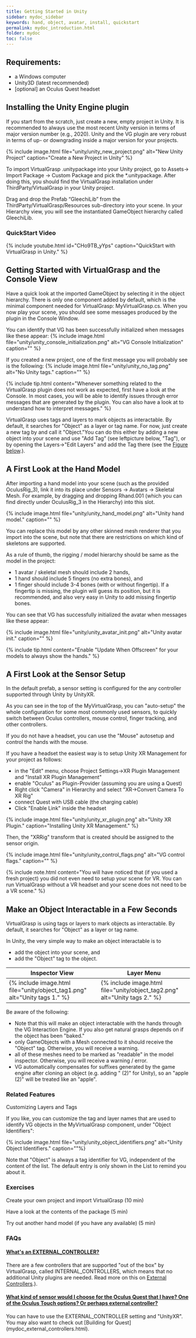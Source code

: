 ```yaml
---
title: Getting Started in Unity
sidebar: mydoc_sidebar
keywords: hand, object, avatar, install, quickstart
permalink: mydoc_introduction.html
folder: mydoc
toc: false
---
```


## Requirements:

* a Windows computer
* Unity3D (latest recommended)
* [optional] an Oculus Quest headset

## Installing the Unity Engine plugin

If you start from the scratch, just create a new, empty project in Unity. It is recommended to always use the most recent Unity version in terms of major version number (e.g., 2020). Unity and the VG plugin are very robust in terms of up- or downgrading inside a major version for your projects.

{% include image.html file="unity/unity_new_project.png" alt="New Unity Project" caption="Create a New Project in Unity" %}

To import VirtualGrasp .unitypackage into your Unity project, go to Assets→ Import Package → Custom Package and pick the *.unitypackage. After doing this, you should find the VirtualGrasp installation under ThirdParty/VirtualGrasp in your Unity project. 

Drag and drop the Prefab “GleechiLib” from the ThirdParty/VirtualGrasp/Resources sub-directory into your scene. In your Hierarchy view, you will see the instantiated <a data-toggle="tooltip" data-original-title="{{site.data.glossary.GameObject}}">GameObject</a> hierarchy called GleechiLib.


### QuickStart Video

{% include youtube.html id="CHo9TB_yYps" caption="QuickStart with VirtualGrasp in Unity." %}


## Getting Started with VirtualGrasp and the Console View

Have a quick look at the imported GameObject by selecting it in the object hierarchy. There is only one component added by default, which is the minimal component needed for VirtualGrasp: MyVirtualGrasp.cs. When you now play your scene, you should see some messages produced by the plugin in the Console Window.

You can identify that VG has been successfully initialized when messages like these appear:
{% include image.html file="unity/unity_console_initialization.png" alt="VG Console Initialization" caption="" %}

If you created a new project, one of the first message you will probably see is the following:
{% include image.html file="unity/unity_no_tag.png" alt="No Unity tags." caption="" %}

{% include tip.html content="Whenever something related to the VirtualGrasp plugin does not work as expected, first have a look at the Console. In most cases, you will be able to identify issues through error messages that are generated by the plugin. You can also have a look at  to understand how to interpret messages." %}

VirtualGrasp uses tags and layers to mark objects as interactable. By default, it searches for "Object" as a layer or tag name. For now, just create a new tag by and call it "Object."You can do this either by adding a new object into your scene and use "Add Tag" (see leftpicture below, "Tag"), or by opening the Layers→"Edit Layers" and add the Tag there (see the [Figure below](mydoc_introduction.html#5-make-an-object-interactable-in-a-few-seconds).). 

## A First Look at the Hand Model

After importing a hand model into your scene (such as the provided OculusRig_3), link it into its place under Sensors → Avatars → Skeletal Mesh. For example, by dragging and dropping Rhand.001 (which you can find directly under OculusRig_3 in the Hierarchy) into this slot.

{% include image.html file="unity/unity_hand_model.png" alt="Unity hand model." caption="" %}

You can replace this model by any other skinned mesh renderer that you import into the scene, but note that there are restrictions on which kind of skeletons are supported. 

As a rule of thumb, the rigging / model hierarchy should be same as the model in the project:

* 1 avatar / skeletal mesh should include 2 hands, 
* 1 hand should include 5 fingers (no extra bones), and 
* 1 finger should include 3-4 bones (with or without fingertip). If a fingertip is missing, the plugin will guess its position, but it is recommended, and also very easy in Unity to add missing fingertip bones.

You can see that VG has successfully initialized the avatar when messages like these appear:

{% include image.html file="unity/unity_avatar_init.png" alt="Unity avatar init." caption="" %}

{% include tip.html content="Enable \"Update When Offscreen\" for your models to always show the hands." %}

## A First Look at the Sensor Setup

In the default prefab, a sensor setting is configured for the any controller supported through Unity by UnityXR.

As you can see in the top of the MyVirtualGrasp, you can "auto-setup" the whole configuration for some most commonly used sensors, to quickly switch between Oculus controllers, mouse control, finger tracking, and other controllers.

If you do not have a headset, you can use the "Mouse" autosetup and control the hands with the mouse.

If you have a headset the easiest way is to setup Unity XR Management for your project as follows:

* in the "Edit" menu, choose Project Settings→XR Plugin Management and "Install XR Plugin Management"
* enable "Oculus" as Plugin-Provider (assuming you are using a Quest)
* Right click "Camera" in Hierarchy and select "XR→Convert Camera To XR Rig"
* connect Quest with USB cable (the charging cable)
* Click "Enable Link" inside the headset

{% include image.html file="unity/unity_xr_plugin.png" alt="Unity XR Plugin." caption="Installing Unity XR Management." %}

Then, the "XRRig" transform that is created should be assigned to the sensor origin.

{% include image.html file="unity/unity_control_flags.png" alt="VG control flags." caption="" %}

{% include note.html content="You will have noticed that (if you used a fresh project) you did not even need to setup your scene for VR. You can run VirtualGrasp without a VR headset and your scene does not need to be a VR scene." %}

## Make an Object Interactable in a Few Seconds

VirtualGrasp is using tags or layers to mark objects as interactable. By default, it searches for "Object" as a layer or tag name. 

In Unity, the very simple way to make an object interactable is to

* add the object into your scene, and
* add the "Object" tag to the object.

<table>
<thead>
<tr class="header">
<th>Inspector View</th>
<th>Layer Menu</th>
</tr>
</thead>
<tbody>
<tr>
<td markdown="span">{% include image.html file="unity/object_tag1.png" alt="Unity tags 1." %}</td>
<td markdown="span">{% include image.html file="unity/object_tag2.png" alt="Unity tags 2." %}
</td>
</tr>
</tbody>
</table>

Be aware of the following:

* Note that this will make an object interactable with the hands through the VG Interaction Engine. If you also get natural grasps depends on if  the object has been "baked."
* only GameObjects with a Mesh connected to it should receive the "Object" tag. Otherwise, you will receive a warning.
* all of these meshes need to be marked as "readable" in the model inspector. Otherwise, you will receive a warning / error.
* VG automatically compensates for suffixes generated by the game engine after cloning an object (e.g. adding " (2)" for Unity), so an "apple (2)" will be treated like an "apple".

<!--
### Video Tutorial 

The following video content is outdated in the sense that VG has been updated to NOT consider names anymore (due to the issues addressed in the video). VG is directly identifying duplicates or differences based on the shape.

{% include youtube.html id="oVILrei1LGA" %}
-->

### Related Features

Customizing Layers and Tags

If you like, you can customize the tag and layer names that are used to identify VG objects  in the MyVirtualGrasp component, under "Object Identifiers":

{% include image.html file="unity/unity_object_identifiers.png" alt="Unity Object Identifiers." caption=""%}

Note that "Object" is always a tag identifier for VG, independent of the content of the list. The default entry is only shown in the List to remind you about it.

### Exercises

Create your own project and import VirtualGrasp (10 min)

Have a look at the contents of the package (5 min)

Try out another hand model (if you have any available) (5 min)

### FAQs

<div class="panel-group" id="accordion">
    <div class="panel panel-default">
        <div class="panel-heading">
            <h4 class="panel-title">
                <a class="noCrossRef accordion-toggle" data-toggle="collapse" data-parent="#accordion" href="#collapseOne">What's an EXTERNAL_CONTROLLER?</a>
            </h4>
        </div>
        <div id="collapseOne" class="panel-collapse collapse noCrossRef">
            <div class="panel-body">
                There are a few controllers that are supported "out of the box" by VirtualGrasp, called INTERNAL_CONTROLLERS, which means that no additional Unity plugins are needed. Read more on this on <a href="mydoc_external_controllers.html">External Controllers</a>.).
            </div>
        </div>
    </div>
    <div class="panel panel-default">
        <div class="panel-heading">
            <h4 class="panel-title">
                <a class="noCrossRef accordion-toggle" data-toggle="collapse" data-parent="#accordion" href="#collapseTwo">What kind of sensor would I choose for the Oculus Quest that I have? One of the Oculus Touch options? Or perhaps external controller? </a>
            </h4>
        </div>
        <div id="collapseTwo" class="panel-collapse collapse noCrossRef">
            <div class="panel-body">
                You can have to use the EXTERNAL_CONTROLLER setting and "UnityXR". You may also want to check out [Building for Quest](mydoc_external_controllers.html).
            </div>
        </div>
    </div>
</div>
